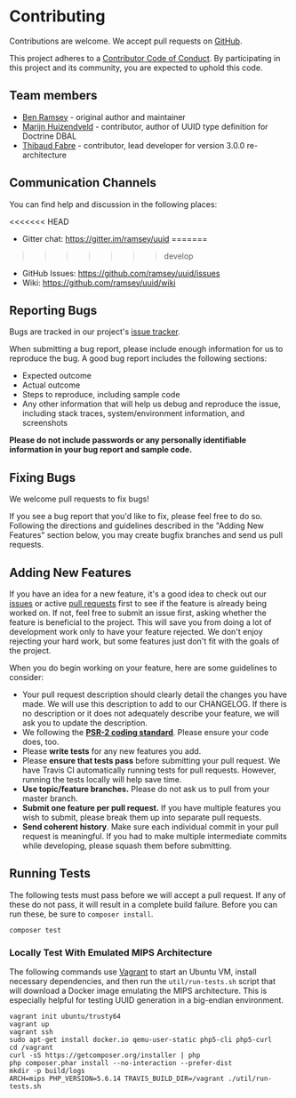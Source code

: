 # Contributing

Contributions are welcome. We accept pull requests on [GitHub](https://github.com/ramsey/uuid).

This project adheres to a [Contributor Code of Conduct](https://github.com/ramsey/uuid/blob/master/CODE_OF_CONDUCT.md). By participating in this project and its community, you are expected to uphold this code.

## Team members

* [Ben Ramsey](https://github.com/ramsey) - original author and maintainer
* [Marijn Huizendveld](https://github.com/marijn) - contributor, author of UUID type definition for Doctrine DBAL
* [Thibaud Fabre](https://github.com/aztech-dev) - contributor, lead developer for version 3.0.0 re-architecture

## Communication Channels

You can find help and discussion in the following places:

<<<<<<< HEAD
* Gitter chat: <https://gitter.im/ramsey/uuid>
=======
>>>>>>> develop
* GitHub Issues: <https://github.com/ramsey/uuid/issues>
* Wiki: <https://github.com/ramsey/uuid/wiki>

## Reporting Bugs

Bugs are tracked in our project's [issue tracker](https://github.com/ramsey/uuid/issues).

When submitting a bug report, please include enough information for us to reproduce the bug. A good bug report includes the following sections:

* Expected outcome
* Actual outcome
* Steps to reproduce, including sample code
* Any other information that will help us debug and reproduce the issue, including stack traces, system/environment information, and screenshots

**Please do not include passwords or any personally identifiable information in your bug report and sample code.**

## Fixing Bugs

We welcome pull requests to fix bugs!

If you see a bug report that you'd like to fix, please feel free to do so. Following the directions and guidelines described in the "Adding New Features" section below, you may create bugfix branches and send us pull requests.

## Adding New Features

If you have an idea for a new feature, it's a good idea to check out our [issues](https://github.com/ramsey/uuid/issues) or active [pull requests](https://github.com/ramsey/uuid/pulls) first to see if the feature is already being worked on. If not, feel free to submit an issue first, asking whether the feature is beneficial to the project. This will save you from doing a lot of development work only to have your feature rejected. We don't enjoy rejecting your hard work, but some features just don't fit with the goals of the project.

When you do begin working on your feature, here are some guidelines to consider:

* Your pull request description should clearly detail the changes you have made. We will use this description to add to our CHANGELOG. If there is no description or it does not adequately describe your feature, we will ask you to update the description.
* We following the **[PSR-2 coding standard](http://www.php-fig.org/psr/psr-2/)**. Please ensure your code does, too.
* Please **write tests** for any new features you add.
* Please **ensure that tests pass** before submitting your pull request. We have Travis CI automatically running tests for pull requests. However, running the tests locally will help save time.
* **Use topic/feature branches.** Please do not ask us to pull from your master branch.
* **Submit one feature per pull request.** If you have multiple features you wish to submit, please break them up into separate pull requests.
* **Send coherent history**. Make sure each individual commit in your pull request is meaningful. If you had to make multiple intermediate commits while developing, please squash them before submitting.

## Running Tests

The following tests must pass before we will accept a pull request. If any of these do not pass, it will result in a complete build failure. Before you can run these, be sure to `composer install`.

```
composer test
```

### Locally Test With Emulated MIPS Architecture

The following commands use [Vagrant](https://www.vagrantup.com/) to start an Ubuntu VM, install necessary dependencies, and then run the `util/run-tests.sh` script that will download a Docker image emulating the MIPS architecture. This is especially helpful for testing UUID generation in a big-endian environment.

```
vagrant init ubuntu/trusty64
vagrant up
vagrant ssh
sudo apt-get install docker.io qemu-user-static php5-cli php5-curl
cd /vagrant
curl -sS https://getcomposer.org/installer | php
php composer.phar install --no-interaction --prefer-dist
mkdir -p build/logs
ARCH=mips PHP_VERSION=5.6.14 TRAVIS_BUILD_DIR=/vagrant ./util/run-tests.sh
```
